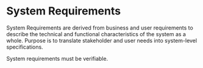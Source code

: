 # System Requirements

System Requirements are derived from business and user requirements to describe the technical and functional characteristics of the system as a whole.
Purpose is to translate stakeholder and user needs into system-level specifications.

System requirements must be verifiable.



